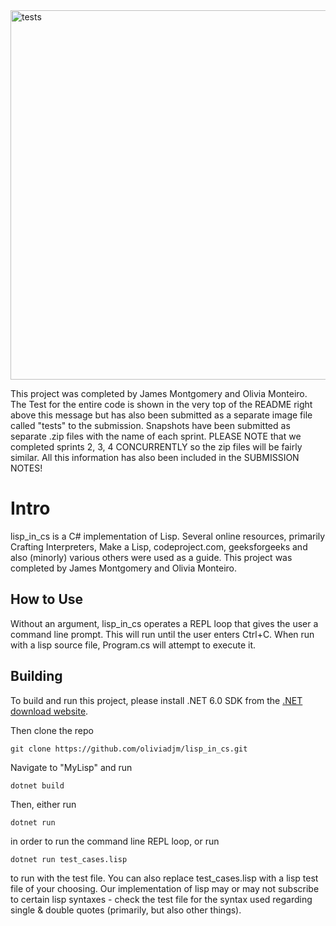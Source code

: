 
<img width="591" alt="tests" src="https://github.com/user-attachments/assets/cc118745-56d8-4b30-8f8f-cfc46ae11aa4">

This project was completed by James Montgomery and Olivia Monteiro. The Test for the entire code is shown in the very top of the README right above this message but has also been submitted as a separate image file called "tests" to the submission. Snapshots have been submitted as separate .zip files with the name of each sprint. PLEASE NOTE that we completed sprints 2, 3, 4 CONCURRENTLY so the zip files will be fairly similar. All this information has also been included in the SUBMISSION NOTES!

[//]: # (This document is best viewed on GitHub: https://github.com/oliviadjm/lisp_in_cs)

# Intro
lisp_in_cs is a C# implementation of Lisp. Several online resources, primarily Crafting Interpreters, Make a Lisp, codeproject.com, geeksforgeeks and also (minorly) various others were used as a guide. This project was completed by James Montgomery and Olivia Monteiro.

## How to Use
Without an argument, lisp_in_cs operates a REPL loop that gives the user a command line prompt. This will run until the user enters Ctrl+C. When run with a lisp source file, Program.cs will attempt to execute it. 

## Building
To build and run this project, please install .NET 6.0 SDK from the [.NET download website](https://dotnet.microsoft.com/en-us/download/dotnet/6.0).

Then clone the repo
```
git clone https://github.com/oliviadjm/lisp_in_cs.git
```
Navigate to "MyLisp" and run
```
dotnet build
```
Then, either run 
```
dotnet run
```
in order to run the command line REPL loop, or run
```
dotnet run test_cases.lisp
```
to run with the test file. You can also replace test_cases.lisp with a lisp test file of your choosing. Our implementation of lisp may or may not subscribe to certain lisp syntaxes - check the test file for the syntax used regarding single & double quotes (primarily, but also other things).

